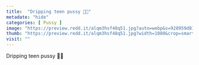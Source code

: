 ```yaml
---
title:  "Dripping teen pussy 🤤💦"
metadate: "hide"
categories: [ Pussy ]
image: "https://preview.redd.it/alqm3hsf48q51.jpg?auto=webp&s=928959d8147b72f2bfa64e8ff4b272ff1403aa1f"
thumb: "https://preview.redd.it/alqm3hsf48q51.jpg?width=1080&crop=smart&auto=webp&s=17a43cfb8e7d16a93db9d70def8e703a47e2816c"
visit: ""
---
```

Dripping teen pussy 🤤💦
